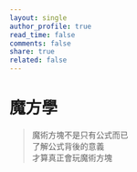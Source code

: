 ```yaml
---
layout: single
author_profile: true
read_time: false
comments: false
share: true
related: false
---
```


# 魔方學
> 魔術方塊不是只有公式而已  
> 了解公式背後的意義  
> 才算真正會玩魔術方塊
